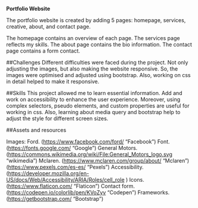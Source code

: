 **Portfolio Website**

The portfolio website is created by adding 5 pages: homepage, services, creative, about, and contact page. 

The homepage contains an overview of each page.
The services page reflects my skills. 
The about page contains the bio information. 
The contact page contains a form contact. 


 ##Challenges
 Different difficulties were faced during the project. Not only adjusting the images, but also making the website responsive. So, the images were optimised and adjusted using bootstrap. Also, working on css in detail helped to make it responsive. 

##Skills
This project allowed me to learn essential information. Add and work on accessibility to enhance the user experience. Moreover, using complex selectors, pseudo elements, and custom properties are useful for working in css. Also, learning about media query and bootstrap help to adjust the style for different screen sizes. 

##Assets and resources

Images:
Ford.  (https://www.facebook.com/ford/ “Facebook”)
Font. (https://fonts.google.com/ “Google”)
General Motors. (https://commons.wikimedia.org/wiki/File:General_Motors_logo.svg “wikimedia”)
Mclaren. (https://www.mclaren.com/group/about/  “Mclaren”) (https://www.pexels.com/es-es/  “Pexels”)
Accessibility. (https://developer.mozilla.org/en-US/docs/Web/Accessibility/ARIA/Roles/cell_role )
Icons. (https://www.flaticon.com/ “Flaticon”)
Contact form. (https://codepen.io/colorlib/pen/KVoZyv  “Codepen”)
Frameworks. (https://getbootstrap.com/  “Bootstrap”)